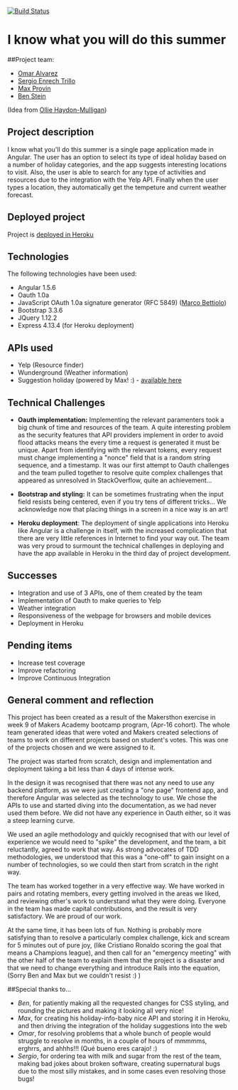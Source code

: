 [![Build Status](https://travis-ci.org/tigretoncio/I-know-what-you-will-do-this-summer.svg?branch=master)](https://travis-ci.org/tigretoncio/I-know-what-you-will-do-this-summer)
# I know what you will do this summer
##Project team:
* [Omar Alvarez](https://github.com/omajul85)
* [Sergio Enrech Trillo](https://github.com/tigretoncio)
* [Max Provin](https://github.com/maxprovin)
* [Ben Stein](https://github.com/bpstein)

(Idea from [Ollie Haydon-Mulligan](https://github.com/ollieh-m))

## Project description
I know what you'll do this summer is a single page application made in Angular.  The user has an option to select its type of ideal holiday based on a number of holiday categories, and the app suggests interesting locations to visit. Also, the user is able to search for any type of activities and resources due to the integration with the Yelp API.  Finally when the user types a location, they automatically get the tempeture and current weather forecast.

## Deployed project
Project is [deployed in Heroku](https://holiday-planner.herokuapp.com)

## Technologies
The following technologies have been used:
* Angular 1.5.6
* Oauth 1.0a
* JavaScript OAuth 1.0a signature generator (RFC 5849) ([Marco Bettiolo](https://github.com/bettiolo))
* Bootstrap 3.3.6
* JQuery 1.12.2
* Express 4.13.4 (for Heroku deployment)

## APIs used
* Yelp (Resource finder)
* Wunderground (Weather information)
* Suggestion holiday (powered by Max! :) - [available here](https://holiday-info-baby.herokuapp.com)


## Technical Challenges
* __Oauth implementation:__  Implementing the relevant paramenters took a big chunk of time and resources of the team. A quite interesting problem as the security features that API providers implement in order to avoid flood attacks means the every time a request is generated it must be unique.  Apart from identifying with the relevant tokens, every request must change implementing a "nonce" field that is a random string sequence, and a timestamp.  It was our first attempt to Oauth challenges and the team pulled together to resolve quite complex challenges that appeared as unresolved in StackOverflow, quite an achievement...

* __Bootstrap and styling:__ It can be sometimes frustrating when the input field resists being centered, even if you try tens of different tricks... We acknowledge now that placing things in a screen in a nice way is an art!

* __Heroku deployment__: The deployment of single applications into Heroku like Angular is a challenge in itself, with the increased complication that there are very little references in Internet to find your way out.  The team was very proud to surmount the technical challenges in deploying and have the app available in Heroku in the third day of project development.

## Successes
* Integration and use of 3 APIs, one of them created by the team
* Implementation of Oauth to make queries to Yelp
* Weather integration
* Responsiveness of the webpage for browsers and mobile devices
* Deployment in Heroku

## Pending items
* Increase test coverage
* Improve refactoring
* Improve Continuous Integration

## General comment and reflection
This project has been created as a result of the Makersthon exercise in week 9 of Makers Academy bootcamp program, (Apr-16 cohort).  The whole team generated ideas that were voted and Makers created selections of teams to work on different projects based on student's votes.  This was one of the projects chosen and we were assigned to it.

The project was started from scratch, design and implementation and deployment taking a bit less than 4 days of intense work.

In the design it was recognised that there was not any need to use any backend platform, as we were just creating a "one page" frontend app, and therefore Angular was selected as the technology to use.  We chose the APIs to use and started diving into the documentation, as we had never used them before.  We did not have any experience in Oauth either, so it was a steep learning curve.

We used an agile methodology and quickly recognised that with our level of experience we would need to "spike" the development, and the team, a bit reluctantly, agreed to work that way.  As strong advocates of TDD methodologies, we understood that this was a "one-off" to gain insight on a number of technologies, so we could then start from scratch in the right way.

The team has worked together in a very effective way.  We have worked in pairs and rotating members, every getting involved in the areas we liked, and reviewing other's work to understand what they were doing. Everyone in the team has made capital contributions, and the result is very satisfactory.  We are proud of our work.

At the same time, it has been lots of fun.  Nothing is probably more satisfying than to resolve a particularly complex challenge, kick and scream for 5 minutes out of pure joy, (like Cristiano Ronaldo scoring the goal that means a Champions league), and then call for an "emergency meeting" with the other half of the team to explain them that the project is a disaster and that we need to change everything and introduce Rails into the equation, (Sorry Ben and Max but we couldn't resist :) )

##Special thanks to...
* _Ben_, for patiently making all the requested changes for CSS styling, and rounding the pictures and making it looking all very nice!
* _Max_, for creating his holiday-info-baby nice API and storing it in Heroku, and then driving the integration of the holiday suggestions into the web
* _Omar_, for resolving problems that a whole bunch of people would struggle to resolve in months, in a couple of hours of mmmmms, erghrrs, and ahhhs!!!   (Qué bueno eres carajo! :)
* _Sergio_, for ordering tea with milk and sugar from the rest of the team, making bad jokes about broken software, creating supernatural bugs due to the most silly mistakes, and in some cases even resolving those bugs!

